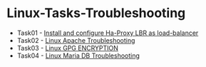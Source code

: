 # Linux-Tasks-Troubleshooting
* Task01 - [Install and configure Ha-Proxy LBR as load-balancer](./Tasks/Install-and-Configure-Ha-Proxy-LBR-as-load-balancer.md)
* Task02 - [Linux  Apache Troubleshooting](./Tasks/Linux-Apache-Troubleshooting.md)
* Task03 - [Linux GPG ENCRYPTION](./Tasks/Linux-GPG-ENCRYPTION.md)
* Task04 - [Linux Maria DB Troubleshooting](./Tasks/Linux-Maria-DB-Troubleshooting.md)
